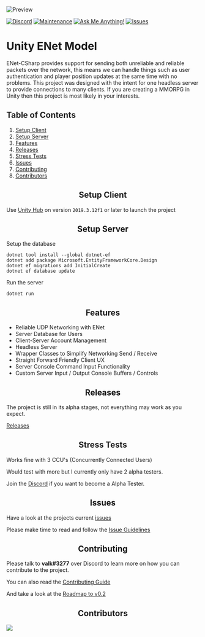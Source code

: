 ![Preview](https://i.gyazo.com/acf5808f64dbf0971198c6b01ec0433c.png)

[![Discord][discord]][discord-url]
[![Maintenance](https://img.shields.io/badge/Maintained%3F-yes-green.svg)][discord-url]
[![Ask Me Anything!](https://img.shields.io/badge/Ask%20me-anything-1abc9c.svg)][discord-url]
[![Issues](https://img.shields.io/github/issues/valkyrienyanko/Unity-ENet-Model)](https://github.com/valkyrienyanko/Unity-ENet-Model/issues)

<h1>Unity ENet Model</h1>
ENet-CSharp provides support for sending both unreliable and reliable packets over the network, this means we can handle things such as user authentication and player position updates at the same time with no problems. This project was designed with the intent for one headless server to provide connections to many clients. If you are creating a MMORPG in Unity then this project is most likely in your interests.

## Table of Contents
1. [Setup Client](#setup-client)
2. [Setup Server](#setup-server)
3. [Features](#features)
4. [Releases](#releases)
5. [Stress Tests](#stress-tests)
6. [Issues](#issues)
7. [Contributing](#contributing)
8. [Contributors](#contributors)

<h2 align="center">Setup Client</h2>

Use [Unity Hub](https://unity3d.com/get-unity/download) on version `2019.3.12f1` or later to launch the project

<h2 align="center">Setup Server</h2>

Setup the database
```
dotnet tool install --global dotnet-ef
dotnet add package Microsoft.EntityFrameworkCore.Design
dotnet ef migrations add InitialCreate
dotnet ef database update
```
Run the server
```
dotnet run
```

<h2 align="center">Features</h2>

- Reliable UDP Networking with ENet
- Server Database for Users
- Client-Server Account Management
- Headless Server
- Wrapper Classes to Simplify Networking Send / Receive
- Straight Forward Friendly Client UX
- Server Console Command Input Functionality
- Custom Server Input / Output Console Buffers / Controls

<h2 align="center">Releases</h2>

The project is still in its alpha stages, not everything may work as you expect. 

[Releases](https://github.com/valkyrienyanko/Unity-ENet-Model/releases)

<h2 align="center">Stress Tests</h2>

Works fine with 3 CCU's (Concurrently Connected Users)

Would test with more but I currently only have 2 alpha testers.

Join the [Discord](https://discord.gg/thMupbv) if you want to become a Alpha Tester.

<h2 align="center">Issues</h2>

Have a look at the projects current [issues](https://github.com/valkyrienyanko/Unity-ENet-Model/issues)

Please make time to read and follow the [Issue Guidelines](https://github.com/valkyrienyanko/Unity-ENet-Model/issues/1)

<h2 align="center">Contributing</h2>

Please talk to **valk#3277** over Discord to learn more on how you can contribute to the project.

You can also read the [Contributing Guide](https://github.com/valkyrienyanko/Unity-ENet-Model/blob/master/.github/CONTRIBUTING.md)

And take a look at the [Roadmap to v0.2](https://github.com/valkyrienyanko/Unity-ENet-Model/issues/12)

<h2 align="center">Contributors</h2>

<a href="https://github.com/valkyrienyanko/Unity-ENet-Model/graphs/contributors">
  <img src="https://contributors-img.web.app/image?repo=valkyrienyanko/Unity-ENet-Model" />
</a>

[discord]: https://img.shields.io/discord/453710350454620160.svg
[discord-url]: https://discord.gg/thMupbv
